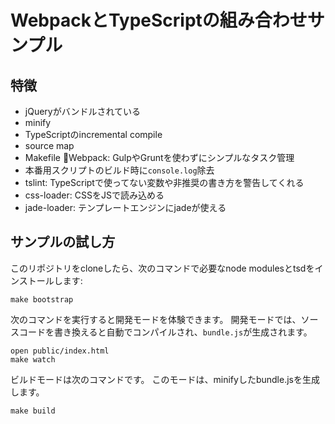 # WebpackとTypeScriptの組み合わせサンプル


## 特徴

* jQueryがバンドルされている
* minify
* TypeScriptのincremental compile
* source map
* Makefile 💚Webpack: GulpやGruntを使わずにシンプルなタスク管理
* 本番用スクリプトのビルド時に`console.log`除去
* tslint: TypeScriptで使ってない変数や非推奨の書き方を警告してくれる
* css-loader: CSSをJSで読み込める
* jade-loader: テンプレートエンジンにjadeが使える

## サンプルの試し方

このリポジトリをcloneしたら、次のコマンドで必要なnode modulesとtsdをインストールします:

```
make bootstrap
```

次のコマンドを実行すると開発モードを体験できます。
開発モードでは、ソースコードを書き換えると自動でコンパイルされ、`bundle.js`が生成されます。

```
open public/index.html
make watch
```

ビルドモードは次のコマンドです。
このモードは、minifyしたbundle.jsを生成します。

```
make build
```
